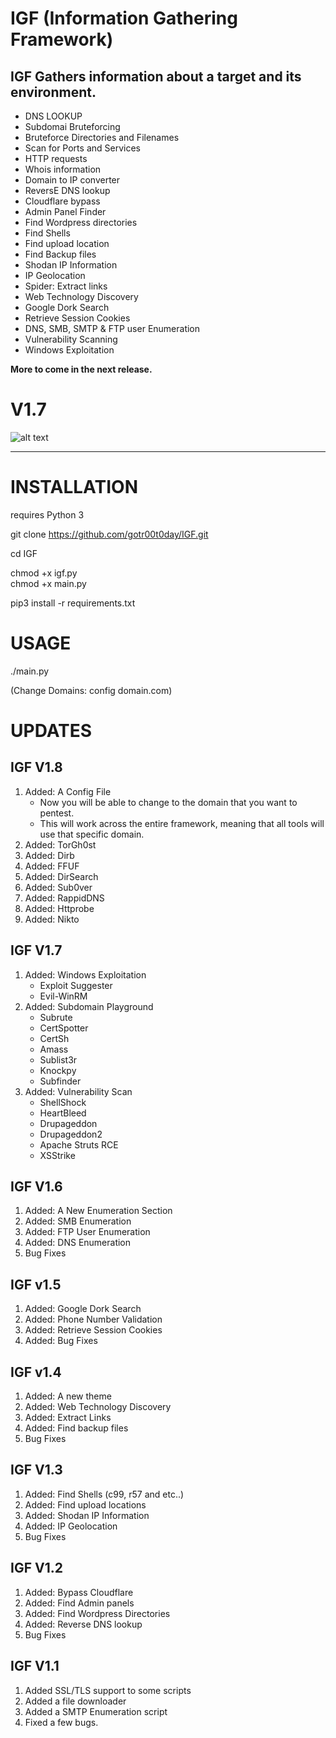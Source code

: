 # IGF (Information Gathering Framework)

## IGF Gathers information about a target and its environment.

- DNS LOOKUP<br/>
- Subdomai Bruteforcing<br/>
- Bruteforce Directories and Filenames<br/>
- Scan for Ports and Services<br/>
- HTTP requests<br/>
- Whois information<br/>
- Domain to IP converter<br/>
- ReversE DNS lookup<br/>
- Cloudflare bypass<br/>
- Admin Panel Finder<br/>
- Find Wordpress directories<br/>
- Find Shells<br/>
- Find upload location<br/>
- Find Backup files<br/>
- Shodan IP Information<br/>
- IP Geolocation<br/>
- Spider: Extract links<br/>
- Web Technology Discovery<br/>
- Google Dork Search<br/>
- Retrieve Session Cookies<br/>
- DNS, SMB, SMTP & FTP user Enumeration<br/>
- Vulnerability Scanning<br/>
- Windows Exploitation<br/>



<b>More to come in the next release.</b>

# V1.7
![alt text](https://github.com/gotr00t0day/IGF/blob/master/igf17.png)


___________________________________________________________________________________________________________


# INSTALLATION

requires Python 3

git clone https://github.com/gotr00t0day/IGF.git

cd IGF

chmod +x igf.py<br/>
chmod +x main.py

pip3 install -r requirements.txt


# USAGE

./main.py

(Change Domains: config domain.com)

# UPDATES

## IGF V1.8

1. Added: A Config File
   - Now you will be able to change to the domain that you want to pentest.
   - This will work across the entire framework, meaning that all tools will use that specific domain.
2. Added: TorGh0st
3. Added: Dirb
4. Added: FFUF
5. Added: DirSearch
6. Added: Sub0ver
7. Added: RappidDNS
8. Added: Httprobe
9. Added: Nikto

## IGF V1.7

1. Added: Windows Exploitation
   - Exploit Suggester
   - Evil-WinRM
2. Added: Subdomain Playground
   - Subrute
   - CertSpotter
   - CertSh
   - Amass
   - Sublist3r
   - Knockpy
   - Subfinder
3. Added: Vulnerability Scan
   - ShellShock
   - HeartBleed
   - Drupageddon
   - Drupageddon2
   - Apache Struts RCE
   - XSStrike

## IGF V1.6

1. Added: A New Enumeration Section
2. Added: SMB Enumeration 
3. Added: FTP User Enumeration
4. Added: DNS Enumeration
5. Bug Fixes

## IGF v1.5

1. Added: Google Dork Search
2. Added: Phone Number Validation
3. Added: Retrieve Session Cookies
4. Added: Bug Fixes

## IGF v1.4

1. Added: A new theme
2. Added: Web Technology Discovery
3. Added: Extract Links
4. Added: Find backup files
5. Bug Fixes

## IGF V1.3

1. Added: Find Shells (c99, r57 and etc..)
2. Added: Find upload locations
3. Added: Shodan IP Information
4. Added: IP Geolocation
5. Bug Fixes

## IGF V1.2

1. Added: Bypass Cloudflare
2. Added: Find Admin panels
3. Added: Find Wordpress Directories
4. Added: Reverse DNS lookup
5. Bug Fixes

## IGF V1.1

1. Added SSL/TLS support to some scripts
2. Added a file downloader 
3. Added a SMTP Enumeration script
4. Fixed a few bugs.

